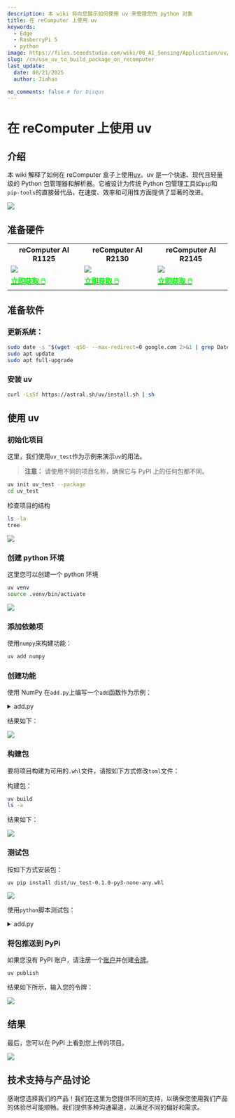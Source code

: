 ```yaml
---
description: 本 wiki 将向您展示如何使用 uv 来管理您的 python 对象
title: 在 reComputer 上使用 uv
keywords:
  - Edge
  - RasberryPi 5
  - python
image: https://files.seeedstudio.com/wiki/00_AI_Sensing/Application/uv/recomputer_r2145.webp
slug: /cn/use_uv_to_build_package_on_recomputer
last_update:
  date: 08/21/2025
  author: Jiahao

no_comments: false # for Disqus
---
```


# 在 reComputer 上使用 uv

## 介绍

本 wiki 解释了如何在 reComputer 盒子上使用[uv](https://github.com/astral-sh/uv)。uv 是一个快速、现代且轻量级的 Python 包管理器和解析器。它被设计为传统 Python 包管理工具如```pip```和```pip-tools```的直接替代品，在速度、效率和可用性方面提供了显著的改进。

<div style={{textAlign:'center'}}><img src="https://files.seeedstudio.com/wiki/00_AI_Sensing/Application/uv/uv_speed.png" style={{width:600, height:'auto'}}/></div>


## 准备硬件

<div class="table-center">
	<table align="center">
	<tr>
		<th>reComputer AI R1125</th>
		<th>reComputer AI R2130</th>
		<th>reComputer AI R2145</th>
	</tr>
    <tr>
      <td><div style={{textAlign:'center'}}><img src="https://media-cdn.seeedstudio.com/media/catalog/product/cache/bb49d3ec4ee05b6f018e93f896b8a25d/1/-/1-113991334.jpg" style={{width:600, height:'auto'}}/></div></td>
	  <td><div style={{textAlign:'center'}}><img src="https://media-cdn.seeedstudio.com/media/catalog/product/cache/bb49d3ec4ee05b6f018e93f896b8a25d/1/_/1_24_1.jpg" style={{width:600, height:'auto'}}/></div></td>
	  <td><div style={{textAlign:'center'}}><img src="https://media-cdn.seeedstudio.com/media/catalog/product/cache/bb49d3ec4ee05b6f018e93f896b8a25d/i/m/image-r2145.jpeg" style={{width:600, height:'auto'}}/></div></td>
    </tr>
		<tr>
			<td><div class="get_one_now_container" style={{textAlign: 'center'}}>
				<a class="get_one_now_item" href="https://www.seeedstudio.com/reComputer-R1125-10-p-6256.html" target="_blank">
				<strong><span><font color={'FFFFFF'} size={"4"}> 立即获取 🖱️</font></span></strong>
				</a>
			</div></td>
			<td><div class="get_one_now_container" style={{textAlign: 'center'}}>
				<a class="get_one_now_item" href="https://www.seeedstudio.com/reComputer-AI-R2130-12-p-6368.html" target="_blank">
				<strong><span><font color={'FFFFFF'} size={"4"}> 立即获取 🖱️</font></span></strong>
				</a>
			</div></td>
			<td><div class="get_one_now_container" style={{textAlign: 'center'}}>
				<a class="get_one_now_item" href="https://www.seeedstudio.com/reComputer-AI-Industrial-R2145-12-p-6486.html" target="_blank">
				<strong><span><font color={'FFFFFF'} size={"4"}> 立即获取 🖱️</font></span></strong>
				</a>
			</div></td>
		</tr>
	</table>
</div>

## 准备软件

### 更新系统：

```bash
sudo date -s "$(wget -qSO- --max-redirect=0 google.com 2>&1 | grep Date: | cut -d' ' -f5-8)Z"
sudo apt update
sudo apt full-upgrade
```

### 安装 uv

```bash
curl -LsSf https://astral.sh/uv/install.sh | sh
```

## 使用 uv
### 初始化项目

这里，我们使用`uv_test`作为示例来演示`uv`的用法。
> **注意：** 请使用不同的项目名称，确保它与 PyPI 上的任何包都不同。

```bash
uv init uv_test --package
cd uv_test
```
检查项目的结构

```bash
ls -la
tree
```
<div style={{textAlign:'center'}}><img src="https://files.seeedstudio.com/wiki/00_AI_Sensing/Application/uv/uv_tree.png" style={{width:600, height:'auto'}}/></div>

### 创建 python 环境

这里您可以创建一个 python 环境
```bash
uv venv 
source .venv/bin/activate
```
<div style={{textAlign:'center'}}><img src="https://files.seeedstudio.com/wiki/00_AI_Sensing/Application/uv/uv_environment.png" style={{width:600, height:'auto'}}/></div>

### 添加依赖项

使用`numpy`来构建功能：

```bash
uv add numpy
```

### 创建功能

使用 NumPy 在`add.py`上编写一个`add`函数作为示例：

<details>
  <summary>add.py</summary>

```python
import numpy as np

def add(arr1: np.ndarray, arr2: np.ndarray) -> np.ndarray:
    """
    Adds two NumPy arrays element-wise.

    Parameters:
    arr1 (np.ndarray): The first input array.
    arr2 (np.ndarray): The second input array.

    Returns:
    np.ndarray: The element-wise sum of arr1 and arr2.

    Raises:
    ValueError: If the input arrays have different shapes and cannot be broadcasted.
    """
    # Ensure that both arrays have compatible shapes for element-wise addition
    try:
        result = np.add(arr1, arr2)
    except ValueError:
        raise ValueError("Input arrays have incompatible shapes for element-wise addition.")

    return result

if __name__ == "__main__":
    # Example usage
    arr1 = [1, 2, 3]
    arr2 = [4, 5, 6]
    print("Result of addition:", add(arr1, arr2))     

```
</details> 

结果如下：

<div style={{textAlign:'center'}}><img src="https://files.seeedstudio.com/wiki/00_AI_Sensing/Application/uv/pytest.png" style={{width:800, height:'auto'}}/></div>

### 构建包

要将项目构建为可用的`.whl`文件，请按如下方式修改`toml`文件：

构建包：

```bash
uv build
ls -a
```
结果如下：

 <div style={{textAlign:'center'}}><img src="https://files.seeedstudio.com/wiki/00_AI_Sensing/Application/uv/uv_build.png" style={{width:800, height:'auto'}}/></div>

### 测试包

按如下方式安装包：

```
uv pip install dist/uv_test-0.1.0-py3-none-any.whl 
```

 <div style={{textAlign:'center'}}><img src="https://files.seeedstudio.com/wiki/00_AI_Sensing/Application/uv/uv_install.png" style={{width:800, height:'auto'}}/></div>

使用`python`脚本测试包：

<details>
  <summary>add.py</summary>

```python
from uv_test.add import add

if __name__ == "__main__":
    arr1 = [1, 2, 3]
    arr2 = [4, 5, 6]
    print("Result of addition:", add(arr1, arr2)) 
```  
</details>


### 将包推送到 PyPi
如果您没有 PyPI 账户，请注册一个[账户](https://pypi.org/account/register/)并创建[令牌](https://pypi.org/manage/account/token/)。

```
uv publish
```

结果如下所示，输入您的令牌：

 <div style={{textAlign:'center'}}><img src="https://files.seeedstudio.com/wiki/00_AI_Sensing/Application/uv/uv_pubilsh.png" style={{width:800, height:'auto'}}/></div>

## 结果

最后，您可以在 PyPI 上看到您上传的项目。

 <div style={{textAlign:'center'}}><img src="https://files.seeedstudio.com/wiki/00_AI_Sensing/Application/uv/uv_result.png" style={{width:800, height:'auto'}}/></div>


## 技术支持与产品讨论

感谢您选择我们的产品！我们在这里为您提供不同的支持，以确保您使用我们产品的体验尽可能顺畅。我们提供多种沟通渠道，以满足不同的偏好和需求。

<div class="button_tech_support_container">
<a href="https://forum.seeedstudio.com/" class="button_forum"></a> 
<a href="https://www.seeedstudio.com/contacts" class="button_email"></a>
</div>

<div class="button_tech_support_container">
<a href="https://discord.gg/eWkprNDMU7" class="button_discord"></a> 
<a href="https://github.com/Seeed-Studio/wiki-documents/discussions/69" class="button_discussion"></a>
</div>